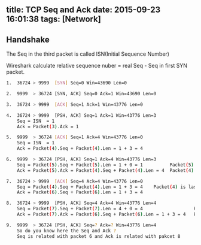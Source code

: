 title: TCP Seq and Ack
date: 2015-09-23 16:01:38
tags: [Network]
---

## Handshake

The Seq in the third packet is called ISN(Initial Sequence Number)

Wireshark calculate relative sequence nuber = real Seq - Seq in first SYN packet.
```bash
1.  36724 > 9999  [SYN] Seq=0 Win=43690 Len=0

2.  9999  > 36724 [SYN, ACK] Seq=0 Ack=1 Win=43690 Len=0

3.  36724 > 9999  [ACK] Seq=1 Ack=1 Win=43776 Len=0

4.  36724 > 9999  [PSH, ACK] Seq=1 Ack=1 Win=43776 Len=3
    Seq = ISN  = 1
    Ack = Packet(3).Ack = 1

5.  9999  > 36724 [ACK] Seq=1 Ack=4 Win=43776 Len=0
    Seq = ISN  = 1
    Ack = Packet(4).Seq + Packet(4).Len = 1 + 3 = 4

6.  9999  > 36724 [PSH, ACK] Seq=1 Ack=4 Win=43776 Len=3
    Seq = Packet(5).Seq + Packet(5).Len = 1 + 0 = 1          Packet(5) is last packet sent from 9999 to 36724
    Ack = Packet(5).Ack = Packet(4).Seq + Packet(4).Len = 4  Packet(4) is latest packet received from 36724

7.  36724 > 9999  [ACK] Seq=4 Ack=4 Win=43776 Len=0
    Seq = Packet(4).Seq + Packet(4).Len = 1 + 3 = 4    Packet(4) is last packet sent from 36723 to 9999
    Ack = Packet(6).Seq + Packet(6).Len = 1 + 3 = 4

8.  36724 > 9999  [PSH, ACK] Seq=4 Ack=4 Win=43776 Len=4
    Seq = Packet(7).Seq + Packet(7).Len = 4 + 0 = 4                   Packet(7) is last packet sent from 36724 to 9999
    Ack = Packet(7).Ack = Packet(6).Seq + Packet(6).Len = 1 + 3 = 4   Packet(6) is latest packet received from 9999

9.  9999  > 36724 [PSH, ACK] Seq=? Ack=? Win=43776 Len=4
    So do you know here the Seq and Ack ?
    Seq is related with packet 6 and Ack is related with pakcet 8
```
